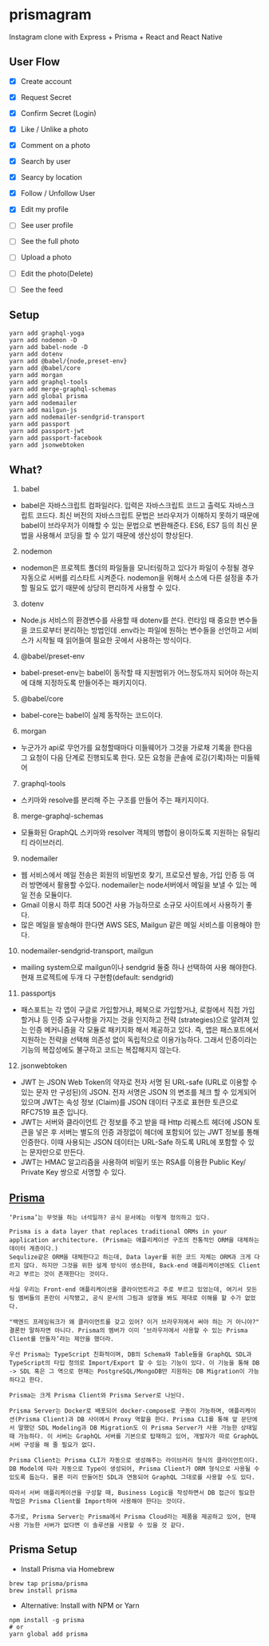 # prismagram
Instagram clone with Express + Prisma + React and React Native

## User Flow

- [x] Create account
- [x] Request Secret
- [x] Confirm Secret (Login)
- [x] Like / Unlike a photo
- [x] Comment on a photo
- [x] Search by user
- [x] Searcy by location
- [x] Follow / Unfollow User
- [x] Edit my profile
- [ ] See user profile
- [ ] See the full photo
- [ ] Upload a photo
- [ ] Edit the photo(Delete)
- [ ] See the feed


## Setup
```
yarn add graphql-yoga
yarn add nodemon -D
yarn add babel-node -D
yarn add dotenv
yarn add @babel/{node,preset-env}
yarn add @babel/core
yarn add morgan
yarn add graphql-tools
yarn add merge-graphql-schemas
yarn add global prisma
yarn add nodemailer
yarn add mailgun-js
yarn add nodemailer-sendgrid-transport
yarn add passport
yarn add passport-jwt
yarn add passport-facebook
yarn add jsonwebtoken
```

## What?
1. babel
  - babel은 자바스크립트 컴파일러다. 입력은 자바스크립트 코드고 출력도 자바스크립트 코드다. 최신 버전의 자바스크립트 문법은 브라우저가 이해하지 못하기 때문에 babel이 브라우저가 이해할 수 있는 문법으로 변환해준다. ES6, ES7 등의 최신 문법을 사용해서 코딩을 할 수 있기 때문에 생산성이 향상된다.

2. nodemon
  - nodemon은 프로젝트 폴더의 파일들을 모니터링하고 있다가 파일이 수정될 경우 자동으로 서버를 리스타트 시켜준다. nodemon을 위해서 소스에 다른 설정을 추가할 필요도 없기 때문에 상당히 편리하게 사용할 수 있다. 

3. dotenv
  - Node.js 서비스의 환경변수를 사용할 때 dotenv를 쓴다. 런타임 때 중요한 변수들을 코드로부터 분리하는 방법인데 .env라는 파일에 원하는 변수들을 선언하고 서비스가 시작될 때 읽어들여 필요한 곳에서 사용하는 방식이다. 
  
4. @babel/preset-env
  - babel-preset-env는 babel이 동작할 때 지원범위가 어느정도까지 되어야 하는지에 대해 지정하도록 만들어주는 패키지이다.
  
5. @babel/core
  - babel-core는 babel이 실제 동작하는 코드이다.

6. morgan
  - 누군가가 api로 무언가를 요청할때마다 미들웨어가 그것을 가로채 기록을 한다음 그 요청이 다음 단계로 진행되도록 한다. 모든 요청을 콘솔에 로깅(기록)하는 미들웨어

7. graphql-tools
  - 스키마와 resolve를 분리해 주는 구조를 만들어 주는 패키지이다.
  
8. merge-graphql-schemas
  - 모듈화된 GraphQL 스키마와 resolver 객체의 병합이 용이하도록 지원하는 유틸리티 라이브러리.
  
9. nodemailer
  - 웹 서비스에서 메일 전송은 회원의 비밀번호 찾기, 프로모션 발송, 가입 인증 등 여러 방면에서 활용할 수있다. nodemailer는 node서버에서 메일을 보낼 수 있는 메일 전송 모듈이다.
  - Gmail 이용시 하루 최대 500건 사용 가능하므로 소규모 사이트에서 사용하기 좋다.
  - 많은 메일을 발송해야 한다면 AWS SES, Mailgun 같은 메일 서비스를 이용해야 한다.

10. nodemailer-sendgrid-transport, mailgun
  - mailing system으로 mailgun이나 sendgrid 둘중 하나 선택하여 사용 해야한다. 현재 프로젝트에 두개 다 구현함(default: sendgrid)

11. passportjs
  - 패스포트는 각 앱이 구글로 가입할거냐, 페북으로 가입할거냐, 로컬에서 직접 가입할거냐 등 인증 요구사항을 가지는 것을 인지하고 전략 (strategies)으로 알려져 있는 인증 메커니즘을 각 모듈로 패키지화 해서 제공하고 있다. 즉, 앱은 패스포트에서 지원하는 전략을 선택해 의존성 없이 독립적으로 이용가능하다. 그래서 인증이라는 기능의 복잡성에도 불구하고 코드는 복잡해지지 않는다.

12. jsonwebtoken
  - JWT 는 JSON Web Token의 약자로 전자 서명 된 URL-safe (URL로 이용할 수있는 문자 만 구성된)의 JSON. 전자 서명은 JSON 의 변조를 체크 할 수 있게되어 있으며 JWT는 속성 정보 (Claim)를 JSON 데이터 구조로 표현한 토큰으로 RFC7519 표준 입니다.
  - JWT는 서버와 클라이언트 간 정보를 주고 받을 때 Http 리퀘스트 헤더에 JSON 토큰을 넣은 후 서버는 별도의 인증 과정없이 헤더에 포함되어 있는 JWT 정보를 통해 인증한다. 이때 사용되는 JSON 데이터는 URL-Safe 하도록 URL에 포함할 수 있는 문자만으로 만든다.
  - JWT는 HMAC 알고리즘을 사용하여 비밀키 또는 RSA를 이용한 Public Key/ Private Key 쌍으로 서명할 수 있다.

## [Prisma](https://www.prisma.io/)
```
‘Prisma’는 무엇을 하는 녀석일까? 공식 문서에는 이렇게 정의하고 있다.

Prisma is a data layer that replaces traditional ORMs in your application architecture. (Prisma는 애플리케이션 구조의 전통적인 ORM을 대체하는 데이터 계층이다.)
Sequlize같은 ORM을 대체한다고 하는데, Data layer를 위한 코드 자체는 ORM과 크게 다르지 않다. 하지만 그것을 위한 설계 방식이 생소한데, Back-end 애플리케이션에도 Client라고 부르는 것이 존재한다는 것이다.

사실 우리는 Front-end 애플리케이션을 클라이언트라고 주로 부르고 있었는데, 여기서 모든 팀 멤버들의 혼란이 시작됐고, 공식 문서의 그림과 설명을 봐도 제대로 이해를 할 수가 없었다.

"백엔드 프레임워크가 왜 클라이언트를 갖고 있어? 이거 브라우저에서 써야 하는 거 아니야?"
결론만 말하자면 아니다. Prisma의 멤버가 이미 ‘브라우저에서 사용할 수 있는 Prisma Client를 만들자’라는 제안을 했더라.

우선 Prisma는 TypeScript 친화적이며, DB의 Schema와 Table들을 GraphQL SDL과 TypeScript의 타입 정의로 Import/Export 할 수 있는 기능이 있다. 이 기능을 통해 DB -> SDL 혹은 그 역으로 현재는 PostgreSQL/MongoDB만 지원하는 DB Migration이 가능하다고 한다.

Prisma는 크게 Prisma Client와 Prisma Server로 나뉜다.

Prisma Server는 Docker로 배포되어 docker-compose로 구동이 가능하며, 애플리케이션(Prisma Client)과 DB 사이에서 Proxy 역할을 한다. Prisma CLI를 통해 앞 문단에서 말했던 SDL Modeling과 DB Migration도 이 Prisma Server가 사용 가능한 상태일 때 가능하다. 이 서버는 GraphQL 서버를 기본으로 탑재하고 있어, 개발자가 따로 GraphQL 서버 구성을 해 줄 필요가 없다.

Prisma Client는 Prisma CLI가 자동으로 생성해주는 라이브러리 형식의 클라이언트이다. DB Model에 따라 자동으로 Type이 생성되어, Prisma Client가 ORM 형식으로 사용될 수 있도록 돕는다. 물론 미리 만들어진 SDL과 연동되어 GraphQL 그대로를 사용할 수도 있다.

따라서 서버 애플리케이션을 구성할 때, Business Logic을 작성하면서 DB 접근이 필요한 작업은 Prisma Client를 Import하여 사용해야 한다는 것이다.

추가로, Prisma Server는 Prisma에서 Prisma Cloud라는 제품을 제공하고 있어, 현재 사용 가능한 서버가 없다면 이 솔루션을 사용할 수 있을 것 같다.
```

## Prisma Setup
- Install Prisma via Homebrew
```
brew tap prisma/prisma
brew install prisma
```

- Alternative: Install with NPM or Yarn
```
npm install -g prisma
# or
yarn global add prisma
```